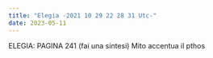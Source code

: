 ```yaml
---
title: "Elegia -2021 10 29 22 28 31 Utc-"
date: 2023-05-11
---
```

ELEGIA: PAGINA 241 (fai una sintesi) 
Mito accentua il pthos 
